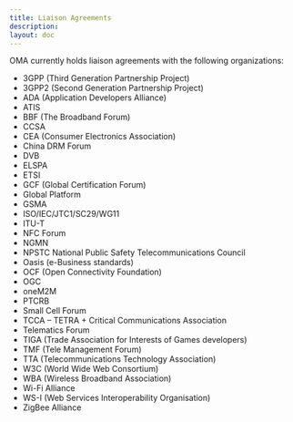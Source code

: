 ```yaml
---
title: Liaison Agreements
description:
layout: doc
---
```


OMA currently holds liaison agreements with the following organizations:
* 3GPP (Third Generation Partnership Project)
* 3GPP2 (Second Generation Partnership Project)
* ADA (Application Developers Alliance)
* ATIS
* BBF (The Broadband Forum)
* CCSA
* CEA (Consumer Electronics Association)
* China DRM Forum
* DVB
* ELSPA
* ETSI
* GCF (Global Certification Forum)
* Global Platform
* GSMA
* ISO/IEC/JTC1/SC29/WG11
* ITU-T
* NFC Forum
* NGMN
* NPSTC National Public Safety Telecommunications Council
* Oasis (e-Business standards)
* OCF (Open Connectivity Foundation)
* OGC
* oneM2M
* PTCRB
* Small Cell Forum
* TCCA – TETRA + Critical Communications Association
* Telematics Forum
* TIGA (Trade Association for Interests of Games developers)
* TMF (Tele Management Forum)
* TTA (Telecommunications Technology Association)
* W3C (World Wide Web Consortium)
* WBA (Wireless Broadband Association)
* Wi-Fi Alliance
* WS-I (Web Services Interoperability Organisation)
* ZigBee Alliance
